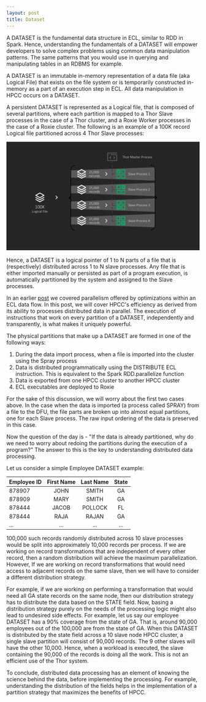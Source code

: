 ```yaml
---
layout: post
title: Dataset
---
```


A DATASET is the fundamental data structure in ECL, similar to RDD in Spark. Hence, understanding the fundamentals of a DATASET will empower developers to solve complex problems using common data manipulation patterns. The same patterns that you would use in querying and manipulating tables in an RDBMS for example. 

A DATASET is an immutable in-memory representation of a data file (aka Logical File) that exists on the file system or is temporarily constructed in-memory as a part of an execution step in ECL. All data manipulation in HPCC occurs on a DATASET. 

A persistent DATASET is represented as a Logical file, that is composed of several partitions, where each partition is mapped to a Thor Slave processes in the case of a Thor cluster, and a Roxie Worker processes in the case of a Roxie cluster. The following is an example of a 100K record Logical file partitioned across 4 Thor Slave processes: 

![](/assets/images/Slide16.PNG)

Hence, a DATASET is a logical pointer of 1 to N parts of a file that is (respectively) distributed across 1 to N slave processes. Any file that is either imported manually or persisted as part of a program execution, is automatically partitioned by the system and assigned to the Slave processes. 

In an earlier [post](https://arjunachala.github.io/2017/09/27/I-Wish-I-Knew-This-About-E-C-L.html) we covered parallelism offered by optimizations within an ECL data flow. In this post, we will cover HPCC's efficiency as derived from its ability to processes distributed data in parallel. The execution of instructions that work on every partition of a DATASET, independently and transparently, is what makes it uniquely powerful.  

The physical partitions that make up a DATASET are formed in one of the following ways:

1. During the data import process, when a file is imported into the cluster using the Spray process
1. Data is distributed programmatically using the DISTRIBUTE ECL instruction. This is equivalent to the Spark RDD.parallelize function
1. Data is exported from one HPCC cluster to another HPCC cluster
1. ECL executables are deployed to Roxie

For the sake of this discussion, we will worry about the first two cases above. In the case when the data is imported (a process called SPRAY) from a file to the DFU, the file parts are broken up into almost equal partitions, one for each Slave process. The raw input ordering of the data is preserved in this case.

Now the question of the day is - "If the data is already partitioned, why do we need to worry about redoing the partitions during the execution of a program?" The answer to this is the key to understanding distributed data processing. 

Let us consider a simple Employee DATASET example:


| Employee ID   | First Name    | Last Name     |    State      |
| ------------- |:-------------:|:-------------:|:-------------:|
|878907|JOHN|SMITH|GA|
|878909|MARY|SMITH|GA|
|878444|JACOB|POLLOCK|FL|
|878444|RAJA|RAJAN|GA|
|...|...|...|...|

100,000 such records randomly distributed across 10 slave processes would be split into approximately 10,000 records per process. If we are working on record transformations that are independent of every other record, then a random distribution will achieve the maximum parallelization. However, If we are working on record transformations that would need access to adjacent records on the same slave, then we will have to consider a different distribution strategy.

For example, if we are working on performing a transformation that would need all GA state records on the same node, then our distribution strategy has to distribute the data based on the STATE field. Now, basing a distribution strategy purely on the needs of the processing logic might also lead to undesired side effects. For example, let us say our employee DATASET has a 90% coverage from the state of GA. That is, around 90,000 employees out of the 100,000 are from the state of GA. When this DATASET is distributed by the state field across a 10 slave node HPCC cluster, a single slave partition will consist of 90,000 records. The 9 other slaves will have the other 10,000. Hence, when a workload is executed, the slave containing the 90,000 of the records is doing all the work. This is not an efficient use of the Thor system.

To conclude, distributed data processing has an element of knowing the science behind the data, before implementing the processing. For example, understanding the distribution of the fields helps in the implementation of a partition strategy that maximizes the benefits of HPCC.